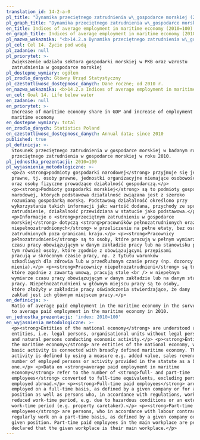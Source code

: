 ```yaml
---
translation_id: 14-2-a-0
pl_title: "Dynamika przeciętnego zatrudnienia w\_gospodarce morskiej (2010=100)"
pl_graph_title: "Dynamika przeciętnego zatrudnienia w\_gospodarce morskiej (2010=100)"
en_title: Indices of average employment in maritime economy (2010=100)
en_graph_title: Indices of average employment in maritime economy (2010=100)
pl_nazwa_wskaznika: "<b>14.2.a Dynamika przeciętnego zatrudnienia w\_gospodarce morskiej (2010=100)</b>"
pl_cel: Cel 14. Życie pod wodą
pl_zadanie: null
pl_priorytet: >-
  Zwiększenie udziału sektora gospodarki morskiej w PKB oraz wzrostu
  zatrudnienia w gospodarce morskiej
pl_dostepne_wymiary: ogółem
pl_zrodlo_danych: Główny Urząd Statystyczny
pl_czestotliwosc_dostępnosc_danych: Dane roczne; od 2010 r.
en_nazwa_wskaznika: <b>14.2.a Indices of average employment in maritime economy (2010=100)</b>
en_cel: Goal 14. Life below water
en_zadanie: null
en_priorytet: >-
  Increase of maritime economy share in GDP and increase of employment in
  maritime economy
en_dostepne_wymiary: total
en_zrodlo_danych: Statistics Poland
en_czestotliwosc_dostępnosc_danych: Annual data; since 2010
published: true
pl_definicja: >-
  Stosunek przeciętnego zatrudnienia w gospodarce morskiej w badanym roku do
  przeciętnego zatrudnienia w gospodarce morskiej w roku 2010.
pl_jednostka_prezentacji: 2010=100
pl_wyjasnienia_metodologiczne: >-
  <p>Za <strong>podmioty gospodarki narodowej</strong> przyjmuje się jednostki
  prawne, tj. osoby prawne, jednostki organizacyjne niemające osobowości prawnej
  oraz osoby fizyczne prowadzące działalność gospodarczą.</p>
  <p><strong>Podmioty gospodarki morskiej</strong> są to podmioty gospodarki
  narodowej, których podstawowa działalność związana jest z szeroko
  rozumianą gospodarką morską. Podstawową działalność określono przy
  wykorzystaniu takich informacji jak: wartość dodana, przychody ze sprzedaży,
  zatrudnienie, działalność przewidziana w statucie jako podstawowa.</p>
  <p>Informacje o <strong>przeciętnym zatrudnieniu w gospodarce
  morskiej</strong> dotyczą <strong>pracowników pełnozatrudnionych oraz
  niepełnozatrudnionych</strong> w przeliczeniu na pełne etaty, bez osób
  zatrudnionych poza granicami kraju.</p> <p><strong>Pracownicy
  pełnozatrudnieni</strong> są to osoby, które pracują w pełnym wymiarze
  czasu pracy obowiązującym w danym zakładzie pracy lub na stanowisku pracy, w
  tym również osoby, które zgodnie z obowiązującymi przepisami
  pracują w skróconym czasie pracy, np. z tytułu warunków
  szkodliwych dla zdrowia lub w przedłużonym czasie pracy (np. dozorcy
  mienia).</p> <p><strong>Pracownicy niepełnozatrudnieni</strong> są to osoby,
  które zgodnie z zawartą umową, pracują stale <br /> w niepełnym
  wymiarze czasu pracy obowiązującym w danym zakładzie lub na danym stanowisku
  pracy. Niepełnozatrudnieni w głównym miejscu pracy są to osoby,
  które złożyły w zakładzie pracy oświadczenia stwierdzające, że dany
  zakład jest ich głównym miejscem pracy.</p>
en_definicja: >-
  Ratio of average paid employment in the maritime economy in the surveyed year
  to average paid employment in the maritime economy in 2010.
en_jednostka_prezentacji: 'index: 2010=100'
en_wyjasnienia_metodologiczne: >-
  <p><strong>Entities of the national economy</strong> are understood as legal
  entities, i.e. legal persons, organisational units without legal personality
  and natural persons conducting economic activity.</p> <p><strong>Entities of
  the maritime economy</strong> are entities of the national economy, whose
  basic activity is connected with broadly defined maritime economy. The basic
  activity is defined by using a measure e.g. added value, sales revenues,
  number of employed persons or activity provided in the statute as a basic
  one.</p> <p>Data on <strong>average paid employment in maritime
  economy</strong> refer to the number of <strong>full- and part-time
  employees</strong> converted to full-time equivalents, excluding persons
  employed abroad.</p> <p><strong>Full-time paid employees</strong> are persons
  employed on a full-time basis, as defined by a given company or for a given
  position as well as persons who, in accordance with regulations, work a
  reduced work-time period, e.g. due to hazardous conditions or an extended
  work-time period (e.g. property caretaker).</p> <p><strong>Part-time paid
  employees</strong> are persons, who in accordance with labour contracts,
  regularly work on a part-time basis, as defined by a given company or for a
  given position. Part-time paid employees in the main workplace are persons who
  declared that the given workplace is their main workplace.</p>
---
```

